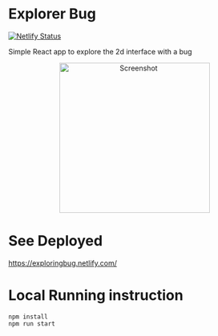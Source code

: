 # Explorer Bug

[![Netlify Status](https://api.netlify.com/api/v1/badges/c7820f18-d7e2-4b89-aaf6-e8163fd9811f/deploy-status)](https://app.netlify.com/sites/exploringbug/deploys)

Simple React app to explore the 2d interface with a bug

<p align="center">
  <img height="auto" width="300px" alt="Screenshot" src="https://cdn.jsdelivr.net/gh/ayonious/explorer-bug@master/documentation/bugdemo.gif">
</p>

# See Deployed

https://exploringbug.netlify.com/

# Local Running instruction

```
npm install
npm run start
```
